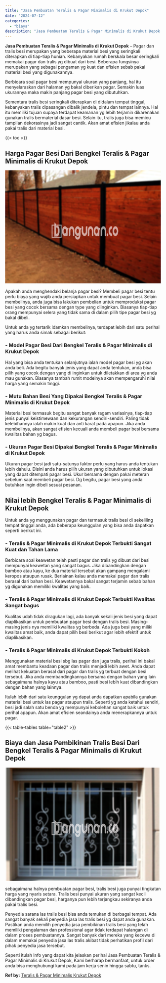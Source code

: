 ```yaml
---
title: "Jasa Pembuatan Teralis & Pagar Minimalis di Krukut Depok"
date: "2024-07-12"
categories: 
  - "biaya"
description: "Jasa Pembuatan Teralis & Pagar Minimalis di Krukut Depok. Seperti itulah Info yang dapat kita jelaskan perihal Jasa Pembuatan Teralis & Pagar Minimalis di Kr..."
---
```


**Jasa Pembuatan Teralis & Pagar Minimalis di Krukut Depok** – Pagar dan tralis besi merupakan yang beberapa material besi yang seringkali diterapkan di tiap-tiap hunian. Kebanyakan rumah berskala besar seringkali memakai pagar dan tralis yg dibuat dari besi. Beberapa fungsinya merupakan yang sebagai pengaman yg kuat dan efisien sebab pakai material besi yang digunakannya.

Berbicara soal pagar besi mempunyai ukuran yang panjang, hal itu menyelaraskan dari halaman yg bakal diberikan pagar. Semakin luas ukurannya maka makin panjang pagar besi yang dibutuhkan.

Sementara tralis besi seringkali diterapkan di didalam tempat tinggal, kebanyakan tralis dipasangan dibalik jendela, pintu dan tempat lainnya. Hal itu memiliki tujuan supaya terdapat keamanan yg lebih terjamin dikarenakan gunakan tralis bermaterial dasar besi. Selain itu, tralis juga bisa memicu tampilan dekorasinya jadi sangat cantik. Akan amat efisien jikalau anda pakai tralis dari material besi.

{{< toc >}}

## Harga Pagar Besi Dari Bengkel Teralis & Pagar Minimalis di Krukut Depok

![Jasa Pembuatan Teralis & Pagar Minimalis di Krukut Depok](/images/pagar-minimalis-murah-26.png)

Apakah anda menghendaki belanja pagar besi? Membeli pagar besi tentu perlu biaya yang wajib anda persiapkan untuk membuat pagar besi. Selain membelinya, anda juga bisa lakukan pembelian untuk memproduksi pagar besi yang cocok bersama dengan type yang diinginkan. Biasanya tiap-tiap orang mempunyai selera yang tidak sama di dalam pilih tipe pagar besi yg bakal dibeli.

Untuk anda yg tertarik idamkan membelinya, terdapat lebih dari satu perihal yang harus anda simak sebagai berikut:
### \- Model Pagar Besi Dari Bengkel Teralis & Pagar Minimalis di Krukut Depok

Hal yang bisa anda tentukan selanjutnya ialah model pagar besi yg akan anda beli. Ada begitu banyak jenis yang dapat anda tentukan, anda bisa pilih yang cocok dengan yang di inginkan untuk diletakkan di area yg anda mau gunakan. Biasanya tambah rumit modelnya akan mempengaruhi nilai harga yang semakin tinggi.

### \- Mutu Bahan Besi Yang Dipakai Bengkel Teralis & Pagar Minimalis di Krukut Depok

Material besi termasuk begitu sangat banyak ragam variasinya, tiap-tiap jenis punyai keistimewaan dan kekurangan sendiri-sendiri. Paling tidak kelebihannya ialah makin kuat dan anti karat pada apapun. Jika anda membelinya, akan sangat efisien kecuali anda membeli pagar besi bersama kwalitas bahan yg bagus.

### \- Ukuran Pagar Besi Dipakai Bengkel Teralis & Pagar Minimalis di Krukut Depok

Ukuran pagar besi jadi satu-satunya faktor perlu yang harus anda tentukan lebih dahulu. Disini anda harus pilih ukuran yang dibutuhkan untuk lokasi yang dapat ditempati pagar besi. Ukur bersama dengan pakai meteran sebelum saat membeli pagar besi. Dg begitu, pagar besi yang anda butuhkan ingin dibeli sesuai pesanan.

## Nilai lebih Bengkel Teralis & Pagar Minimalis di Krukut Depok

Untuk anda yg menggunakan pagar dan termasuk tralis besi di sekeliling tempat tinggal anda, ada beberapa keunggulan yang bisa anda dapatkan seperti berikut ini.

### \- Teralis & Pagar Minimalis di Krukut Depok Terbukti Sangat Kuat dan Tahan Lama

Berbicara soal keawetan telah pasti pagar dan tralis yg dibuat dari besi mempunyai keawetan yang sangat bagus. Jika dibandingkan dengan bamboo atau kayu, ke dua material tersebut akan gampang mengalami keropos ataupun rusak. Berlainan kalau anda memakai pagar dan tralis berasal dari bahan besi. Keawetannya bakal sangat terjamin sebab bahan yg digunakan memiliki kwalitas yang baik.

### \- Teralis & Pagar Minimalis di Krukut Depok Terbukti Kwalitas Sangat bagus

Kualitas udah tidak diragukan lagi, ada banyak sekali jenis besi yang dapat diaplikasikan untuk pembuatan pagar besi dengan tralis besi. Masing-masing jenis nya memiliki kwalitas yg berbeda. Ada juga besi yang miliki kwalitas amat baik, anda dapat pilih besi berikut agar lebih efektif untuk diaplikasikan.

### \- Teralis & Pagar Minimalis di Krukut Depok Terbukti Kokoh

Menggunakan material besi sbg las pagar dan juga tralis, perihal ini bakal amat membantu keadaan pagar dan tralis menjadi lebih awet. Anda dapat melihat kekuatan berasal dari pagar dan tralis yg terbuat dengan besi tersebut. Jika anda membandingkannya bersama dengan bahan yang lain sebagaimana halnya kayu atau bamboo, pasti besi lebih kuat dibandingkan dengan bahan yang lainnya.

Itulah lebih dari satu keunggulan yg dapat anda dapatkan apabila gunakan material besi untuk las pagar ataupun tralis. Seperti yg anda ketahui sendiri, besi jadi salah satu benda yg mempunyai kebolehan sangat baik untuk perihal apapun. Akan amat efisien seandainya anda menerapkannya untuk pagar.

{{< table-tables table="table2" >}}

## Biaya dan Jasa Pembikinan Tralis Besi Dari Bengkel Teralis & Pagar Minimalis di Krukut Depok

![Jasa Pembuatan Teralis & Pagar Minimalis di Krukut Depok](/images/teralis-minimalis-murah-15.png)

sebagaimana halnya pembuatan pagar besi, tralis besi juga punyai tingkatan harga yang nyaris setara. Tralis besi punyai ukuran yang sangat kecil dibandingkan pagar besi, harganya pun lebih terjangkau sekiranya anda pakai tralis besi.

Penyedia sarana las tralis besi bisa anda temukan di berbagai tempat. Ada sangat banyak sekali penyedia jasa las tralis besi yg dapat anda gunakan. Pastikan anda memilih penyedia jasa pembikinan tralis besi yang telah memiliki pengalaman dan professional agar tidak terdapat halangan di dalam proses pembuatannya. Sangat banyak dari mereka yang kecewa di dalam memakai penyedia jasa las tralis akibat tidak perhatikan profil dari pihak penyedia jasa tersebut.

Seperti itulah Info yang dapat kita jelaskan perihal Jasa Pembuatan Teralis & Pagar Minimalis di Krukut Depok, Kami berharap bermanfaat, untuk order anda bisa menghubungi kami pada jam kerja senin hingga sabtu, tanks.

**Ref by:** [Teralis & Pagar Minimalis Krukut Depok](https://id.wikipedia.org/wiki/Teralis)
